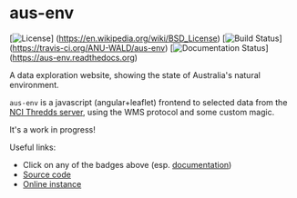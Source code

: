 # aus-env

[![License](https://img.shields.io/badge/license-BSD-blue.svg)]
(https://en.wikipedia.org/wiki/BSD_License)
[![Build Status](https://travis-ci.org/ANU-WALD/aus-env.svg)]
(https://travis-ci.org/ANU-WALD/aus-env)
[![Documentation Status](https://readthedocs.org/projects/aus-env/badge)]
(https://aus-env.readthedocs.org)

A data exploration website, showing the state of Australia's natural environment.

`aus-env` is a javascript (angular+leaflet) frontend to selected data
from the [NCI Thredds server](http://dap.nci.org.au/thredds/catalog.html),
using the WMS protocol and some custom magic.

It's a work in progress!

Useful links:

- Click on any of the badges above (esp. [documentation](https://aus-env.readthedocs.org))
- [Source code](https://github.com/ANU-WALD/aus-env)
- [Online instance](http://wenfo.org/aus-env)
